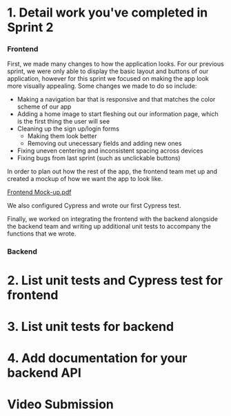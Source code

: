 # 1. Detail work you've completed in Sprint 2
### Frontend
First, we made many changes to how the application looks. For our previous sprint, we were only able to display the basic layout and buttons of our application, however for this sprint we focused on making the app look more visually appealing. Some changes we made to do so include:
- Making a navigation bar that is responsive and that matches the color scheme of our app
- Adding a home image to start fleshing out our information page, which is the first thing the user will see
- Cleaning up the sign up/login forms
  - Making them look better
  - Removing out unecessary fields and adding new ones
- Fixing uneven centering and inconsistent spacing across devices
- Fixing bugs from last sprint (such as unclickable buttons)

In order to plan out how the rest of the app, the frontend team met up and created a mockup of how we want the app to look like. 

[Frontend Mock-up.pdf](https://github.com/m-heck/ProjectManagementApp/files/10853386/Frontend.Mock-up.pdf)

We also configured Cypress and wrote our first Cypress test.

Finally, we worked on integrating the frontend with the backend alongside the backend team and writing up additional unit tests to accompany the functions that we wrote.

### Backend
# 2. List unit tests and Cypress test for frontend
# 3. List unit tests for backend
# 4. Add documentation for your backend API 
# Video Submission
